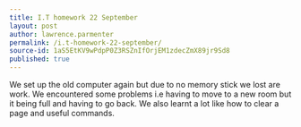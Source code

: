 ```yaml
---
title: I.T homework 22 September
layout: post
author: lawrence.parmenter
permalink: /i.t-homework-22-september/
source-id: 1aS5EtKV9wPdpP0Z3RSZnIfOrjEM1zdecZmX89jr9Sd8
published: true
---
```

We set up the old computer again but due to no memory stick we lost are work. We encountered some problems i.e having to move to a new room but it being full and having to go back. We also learnt a lot like how to clear a page and useful commands.   

